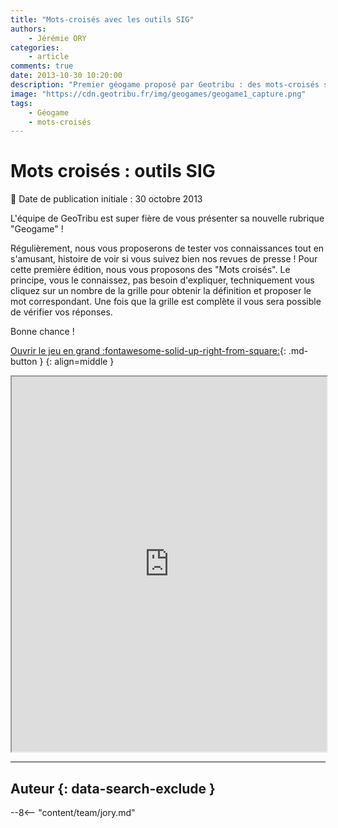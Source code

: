 ```yaml
---
title: "Mots-croisés avec les outils SIG"
authors:
    - Jérémie ORY
categories:
    - article
comments: true
date: 2013-10-30 10:20:00
description: "Premier géogame proposé par Geotribu : des mots-croisés sur les outils SIG. Bon jeu !"
image: "https://cdn.geotribu.fr/img/geogames/geogame1_capture.png"
tags:
    - Géogame
    - mots-croisés
---
```


# Mots croisés : outils SIG

:calendar: Date de publication initiale : 30 octobre 2013

L'équipe de GeoTribu est super fière de vous présenter sa nouvelle rubrique "Geogame" !

Régulièrement, nous vous proposerons de tester vos connaissances tout en s'amusant, histoire de voir si vous suivez bien nos revues de presse ! Pour cette première édition, nous vous proposons des "Mots croisés". Le principe, vous le connaissez, pas besoin d'expliquer, techniquement vous cliquez sur un nombre de la grille pour obtenir la définition et proposer le mot correspondant. Une fois que la grille est complète il vous sera possible de vérifier vos réponses.

Bonne chance !

[Ouvrir le jeu en grand :fontawesome-solid-up-right-from-square:](https://geotribu.github.io/geogames/premier_jeu){: .md-button }
{: align=middle }

<iframe name="geogame1" width="100%" height="600px" src="https://geotribu.github.io/geogames/premier_jeu" frameborder="1"></iframe>

----

## Auteur {: data-search-exclude }

--8<-- "content/team/jory.md"
